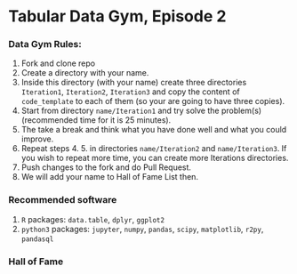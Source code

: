 # Tabular Data Gym, Episode 2

### Data Gym Rules:

1. Fork and clone repo
2. Create a directory with your name.
3. Inside this directory (with your name) create three directories
   `Iteration1`, `Iteration2`, `Iteration3` and copy the content of
   `code_template` to each of them (so your are going to have three
   copies).
4. Start from directory `name/Iteration1` and try solve the problem(s)
   (recommended time for it is 25 minutes).
5. The take a break and think what you have done well and what you could
   improve.
6. Repeat steps 4. 5. in directories `name/Iteration2` and
   `name/Iteration3`. If you wish to repeat more time, you can create
   more Iterations directories.
7. Push changes to the fork and do Pull Request.
8. We will add your name to Hall of Fame List then.

### Recommended software

1. `R` packages: `data.table`, `dplyr`, `ggplot2`
2. `python3` packages: `jupyter`, `numpy`, `pandas`, `scipy`, `matplotlib`, `r2py`, `pandasql`

### Hall of Fame
